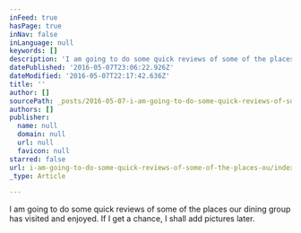 ```yaml
---
inFeed: true
hasPage: true
inNav: false
inLanguage: null
keywords: []
description: 'I am going to do some quick reviews of some of the places our dining group has visited and enjoyed. If I get a chance, I shall add pictures later.'
datePublished: '2016-05-07T23:06:22.926Z'
dateModified: '2016-05-07T22:17:42.636Z'
title: ''
author: []
sourcePath: _posts/2016-05-07-i-am-going-to-do-some-quick-reviews-of-some-of-the-places-ou.md
authors: []
publisher:
  name: null
  domain: null
  url: null
  favicon: null
starred: false
url: i-am-going-to-do-some-quick-reviews-of-some-of-the-places-ou/index.html
_type: Article

---
```

I am going to do some quick reviews of some of the places our dining group has visited and enjoyed. If I get a chance, I shall add pictures later.